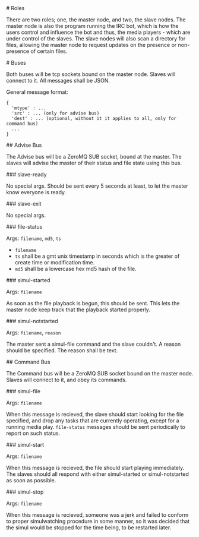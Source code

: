<A name="toc1-0" title="Roles" />
# Roles

There are two roles; one, the master node, and two, the slave nodes.  The master node is also the program running the IRC bot, which is how the users control and influence the bot and thus, the media players - which are under control of the slaves.  The slave nodes will also scan a directory for files, allowing the master node to request updates on the presence or non-presence of certain files.

<A name="toc1-5" title="Buses" />
# Buses

Both buses will be tcp sockets bound on the master node.  Slaves will connect to it.  All messages shall be JSON.

General message format:

    {
      'mtype' : ...
      'src' : ... (only for advise bus)
      'dest' : ... (optional, without it it applies to all, only for command bus)
      ...
    }

<A name="toc2-19" title="Advise Bus" />
## Advise Bus

The Advise bus will be a ZeroMQ SUB socket, bound at the master.  The slaves will advise the master of their status and file state using this bus.

<A name="toc3-24" title="slave-ready" />
### slave-ready

No special args.  Should be sent every 5 seconds at least, to let the master know everyone is ready.

<A name="toc3-29" title="slave-exit" />
### slave-exit

No special args.

<A name="toc3-34" title="file-status" />
### file-status

Args: `filename`, `md5`, `ts`

* `filename`
* `ts` shall be a gmt unix timestamp in seconds which is the greater of create time or modification time.
* `md5` shall be a lowercase hex md5 hash of the file.

<A name="toc3-43" title="simul-started" />
### simul-started

Args: `filename`

As soon as the file playback is begun, this should be sent.  This lets the master node keep track that the playback started properly.

<A name="toc3-50" title="simul-notstarted" />
### simul-notstarted

Args: `filename`, `reason`

The master sent a simul-file command and the slave couldn't.  A reason should be specified.  The reason shall be text.

<A name="toc2-57" title="Command Bus" />
## Command Bus

The Command bus will be a ZeroMQ SUB socket bound on the master node.  Slaves will connect to it, and obey its commands.

<A name="toc3-62" title="simul-file" />
### simul-file

Args: `filename`

When this message is recieved, the slave should start looking for the file specified, and drop any tasks that are currently operating, except for a running media play.  `file-status` messages should be sent periodically to report on such status.

<A name="toc3-69" title="simul-start" />
### simul-start

Args: `filename`

When this message is recieved, the file should start playing immediately.  The slaves should all respond with either simul-started or simul-notstarted as soon as possible.

<A name="toc3-76" title="simul-stop" />
### simul-stop

Args: `filename`

When this message is recieved, someone was a jerk and failed to conform to proper simulwatching procedure in some manner, so it was decided that the simul would be stopped for the time being, to be restarted later.
